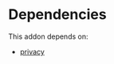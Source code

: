 # Dependencies

This addon depends on:

- [privacy](../../../../odoo-bringout-oca-data-protection-privacy)

